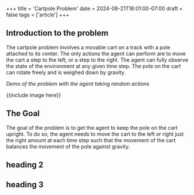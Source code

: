 +++
title = 'Cartpole Problem'
date = 2024-06-21T16:01:00-07:00
draft = false
tags = ['article']
+++

## Introduction to the problem

The cartpole problem involves a movable cart on a track with a pole attached to its center. The only actions the agent can perform are to move the cart a step to the left, or a step to the right. The agent can fully observe the state of the environment at any given time step. The pole on the cart can rotate freely and is weighed down by gravity.

*Demo of the problem with the agent taking random actions* 

{{include image here}}


## The Goal
The goal of the problem is to get the agent to keep the pole on the cart upright. To do so, the agent needs to move the cart to the left or right just the right amount at each time step such that the movement of the cart balances the movement of the pole against gravity.

## heading 2

## heading 3